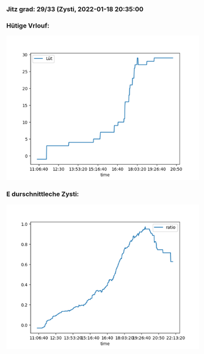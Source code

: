 ### Jitz grad: 29/33 (Zysti, 2022-01-18 20:35:00

### Hütige Vrlouf:
![Graph](Today.png)

### E durschnittleche Zysti:
![Graph](Zysti.png)